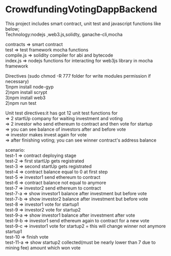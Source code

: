 # CrowdfundingVotingDappBackend<br />

This project includes smart contract, unit test and javascript functions like below; <br />
Technology:nodejs ,web3.js,solidty, ganache-cli,mocha <br />

contracts  => smart contract <br />
test       => test framework mocha functions<br />
compile.js => solidity compiler for abi and bytecode<br />
index.js   => nodejs functions for interacting for web3js library in mocha framework<br />

Directives (sudo chmod -R 777 folder for write modules permission if necessary)<br />
1)npm install node-gyp<br />
2)npm install scrypt<br />
3)npm install web3<br />
2)npm run test<br />

Unit test directives:it has got 12 unit test functions for <br />
  => 2 startUp company for waiting investment and voting<br />
  => 2 investor who send ethereum to contract and then vote for startup<br />
  => you can see balance of investors after and before vote<br />
  => investor makes invest again for vote<br />
  => after finishing voting; you can see winner contract's address balance<br />
 
 scenario:<br />
 test-1 => contract deploying stage<br />
 test-2 => first startUp gets registrated <br />
 test-3 => second startUp gets registrated <br />
 test-4 => contract balance equal to 0 at first step<br />
 test-5 => investor1 send ethereum to contract<br />
 test-6 => contract balance not equal to anymore<br />
 test-7 => investor2 send ethereum to contract <br />
 test-7-a => show investor1 balance after investment but before vote<br />
 test-7-b => show investor2 balance after investment but before vote<br />
 test-8 => investor1 vote for startup1<br />
 test-9 => investor2 vote for startup2<br />
 test-9-a => show investor1 balance after investment after vote<br />
 test-9-b => investor1 send ethereum again to contract for a new vote<br />
 test-9-c => investor1 vote for startup2 = this will change winner not anymore startup1<br />
 test-10 => finish vote<br />
 test-11-a => show startup2 collected(must be nearly lower than 7 due to mining fee) amount which won vote<br />
 
